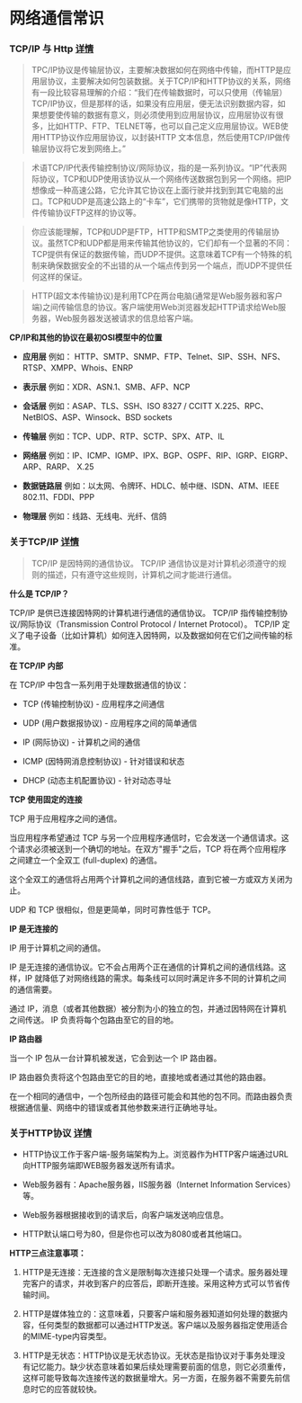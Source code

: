 # 网络通信常识


### TCP/IP 与 Http [详情](https://www.cnblogs.com/renyuan/archive/2013/01/19/2867720.html)

> TPC/IP协议是传输层协议，主要解决数据如何在网络中传输，而HTTP是应用层协议，主要解决如何包装数据。关于TCP/IP和HTTP协议的关系，网络有一段比较容易理解的介绍：“我们在传输数据时，可以只使用（传输层）TCP/IP协议，但是那样的话，如果没有应用层，便无法识别数据内容，如果想要使传输的数据有意义，则必须使用到应用层协议，应用层协议有很多，比如HTTP、FTP、TELNET等，也可以自己定义应用层协议。WEB使用HTTP协议作应用层协议，以封装HTTP 文本信息，然后使用TCP/IP做传输层协议将它发到网络上。”

> 术语TCP/IP代表传输控制协议/网际协议，指的是一系列协议。“IP”代表网际协议，TCP和UDP使用该协议从一个网络传送数据包到另一个网络。把IP想像成一种高速公路，它允许其它协议在上面行驶并找到到其它电脑的出口。TCP和UDP是高速公路上的“卡车”，它们携带的货物就是像HTTP，文件传输协议FTP这样的协议等。 

> 你应该能理解，TCP和UDP是FTP，HTTP和SMTP之类使用的传输层协议。虽然TCP和UDP都是用来传输其他协议的，它们却有一个显著的不同：TCP提供有保证的数据传输，而UDP不提供。这意味着TCP有一个特殊的机制来确保数据安全的不出错的从一个端点传到另一个端点，而UDP不提供任何这样的保证。

> HTTP(超文本传输协议)是利用TCP在两台电脑(通常是Web服务器和客户端)之间传输信息的协议。客户端使用Web浏览器发起HTTP请求给Web服务器，Web服务器发送被请求的信息给客户端。


**CP/IP和其他的协议在最初OSI模型中的位置**


- **应用层**	例如： HTTP、SMTP、SNMP、FTP、Telnet、SIP、SSH、NFS、RTSP、XMPP、Whois、ENRP

- **表示层**	例如：XDR、ASN.1、SMB、AFP、NCP

- **会话层**	例如：ASAP、TLS、SSH、ISO 8327 / CCITT X.225、RPC、NetBIOS、ASP、Winsock、BSD sockets

- **传输层**	例如：TCP、UDP、RTP、SCTP、SPX、ATP、IL

- **网络层**	例如：IP、ICMP、IGMP、IPX、BGP、OSPF、RIP、IGRP、EIGRP、ARP、RARP、 X.25

- **数据链路层**	例如：以太网、令牌环、HDLC、帧中继、ISDN、ATM、IEEE 802.11、FDDI、PPP

- **物理层**	例如：线路、无线电、光纤、信鸽



### 关于TCP/IP [详情](http://www.runoob.com/tcpip/tcpip-tutorial.html)

> TCP/IP 是因特网的通信协议。
> TCP/IP 通信协议是对计算机必须遵守的规则的描述，只有遵守这些规则，计算机之间才能进行通信。


**什么是 TCP/IP？**

TCP/IP 是供已连接因特网的计算机进行通信的通信协议。
TCP/IP 指传输控制协议/网际协议（Transmission Control Protocol / Internet Protocol）。
TCP/IP 定义了电子设备（比如计算机）如何连入因特网，以及数据如何在它们之间传输的标准。

**在 TCP/IP 内部**

在 TCP/IP 中包含一系列用于处理数据通信的协议：

- TCP (传输控制协议) - 应用程序之间通信

- UDP (用户数据报协议) - 应用程序之间的简单通信

- IP (网际协议) - 计算机之间的通信

- ICMP (因特网消息控制协议) - 针对错误和状态

- DHCP (动态主机配置协议) - 针对动态寻址


**TCP 使用固定的连接**

TCP 用于应用程序之间的通信。

当应用程序希望通过 TCP 与另一个应用程序通信时，它会发送一个通信请求。这个请求必须被送到一个确切的地址。在双方"握手"之后，TCP 将在两个应用程序之间建立一个全双工 (full-duplex) 的通信。

这个全双工的通信将占用两个计算机之间的通信线路，直到它被一方或双方关闭为止。

UDP 和 TCP 很相似，但是更简单，同时可靠性低于 TCP。

**IP 是无连接的**

IP 用于计算机之间的通信。

IP 是无连接的通信协议。它不会占用两个正在通信的计算机之间的通信线路。这样，IP 就降低了对网络线路的需求。每条线可以同时满足许多不同的计算机之间的通信需要。

通过 IP，消息（或者其他数据）被分割为小的独立的包，并通过因特网在计算机之间传送。
IP 负责将每个包路由至它的目的地。

**IP 路由器**

当一个 IP 包从一台计算机被发送，它会到达一个 IP 路由器。

IP 路由器负责将这个包路由至它的目的地，直接地或者通过其他的路由器。

在一个相同的通信中，一个包所经由的路径可能会和其他的包不同。而路由器负责根据通信量、网络中的错误或者其他参数来进行正确地寻址。  


### 关于HTTP协议 [详情](http://www.runoob.com/http/http-intro.html)


- HTTP协议工作于客户端-服务端架构为上。浏览器作为HTTP客户端通过URL向HTTP服务端即WEB服务器发送所有请求。

- Web服务器有：Apache服务器，IIS服务器（Internet Information Services）等。

- Web服务器根据接收到的请求后，向客户端发送响应信息。

- HTTP默认端口号为80，但是你也可以改为8080或者其他端口。

**HTTP三点注意事项：**

1. HTTP是无连接：无连接的含义是限制每次连接只处理一个请求。服务器处理完客户的请求，并收到客户的应答后，即断开连接。采用这种方式可以节省传输时间。

2. HTTP是媒体独立的：这意味着，只要客户端和服务器知道如何处理的数据内容，任何类型的数据都可以通过HTTP发送。客户端以及服务器指定使用适合的MIME-type内容类型。

3. HTTP是无状态：HTTP协议是无状态协议。无状态是指协议对于事务处理没有记忆能力。缺少状态意味着如果后续处理需要前面的信息，则它必须重传，这样可能导致每次连接传送的数据量增大。另一方面，在服务器不需要先前信息时它的应答就较快。

